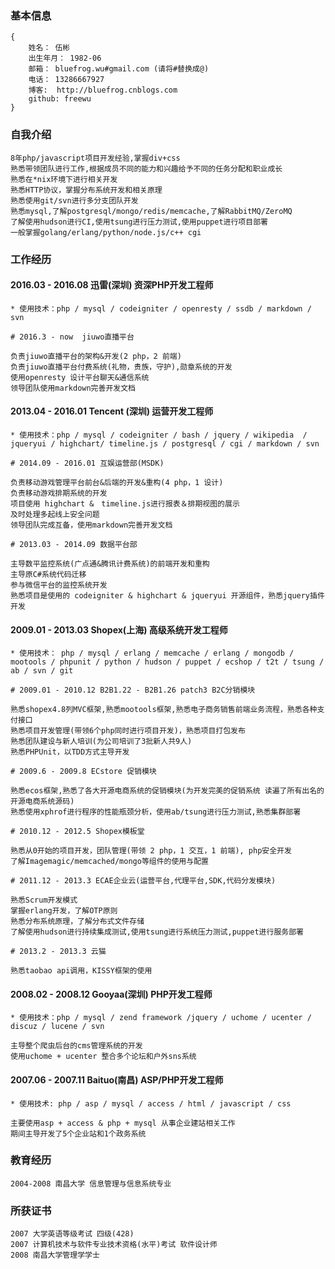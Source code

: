 ### 基本信息

	{
		姓名： 伍彬
		出生年月： 1982-06
		邮箱： bluefrog.wu#gmail.com (请将#替换成@)
		电话： 13286667927
		博客:  http://bluefrog.cnblogs.com
		github: freewu
	}
	
### 自我介绍

	8年php/javascript项目开发经验,掌握div+css
	熟悉带领团队进行工作,根据成员不同的能力和兴趣给予不同的任务分配和职业成长
	熟悉在*nix环境下进行相关开发
	熟悉HTTP协议，掌握分布系统开发和相关原理
	熟悉使用git/svn进行多分支团队开发
	熟悉mysql,了解postgresql/mongo/redis/memcache,了解RabbitMQ/ZeroMQ
	了解使用hudson进行CI,使用tsung进行压力测试,使用puppet进行项目部署
	一般掌握golang/erlang/python/node.js/c++ cgi

### 工作经历

#### 2016.03 - 2016.08 迅雷(深圳) 资深PHP开发工程师
	
	* 使用技术：php / mysql / codeigniter / openresty / ssdb / markdown / svn 
	
	# 2016.3 - now  jiuwo直播平台
		
	负责jiuwo直播平台的架构&开发(2 php，2 前端)
	负责jiuwo直播平台付费系统(礼物，贵族，守护),勋章系统的开发
	使用openresty 设计平台聊天&通信系统
	领导团队使用markdown完善开发文档
	

#### 2013.04 - 2016.01 Tencent (深圳) 运营开发工程师
	
	* 使用技术：php / mysql / codeigniter / bash / jquery / wikipedia  / jqueryui / highchart/ timeline.js / postgresql / cgi / markdown / svn 
	
	# 2014.09 - 2016.01 互娱运营部(MSDK)
		
	负责移动游戏管理平台前台&后端的开发&重构(4 php，1 设计)
	负责移动游戏排期系统的开发
	项目使用 highchart &　timeline.js进行报表＆排期视图的展示
	及时处理多起线上安全问题
	领导团队完成互备，使用markdown完善开发文档
	
	# 2013.03 - 2014.09 数据平台部
	
	主导数平监控系统(广点通&腾讯计费系统)的前端开发和重构
	主导原C#系统代码迁移
	参与微信平台的监控系统开发
	熟悉项目是使用的 codeigniter & highchart & jqueryui 开源组件，熟悉jquery插件开发
	
	
#### 2009.01 - 2013.03 Shopex(上海) 高级系统开发工程师

	* 使用技术： php / mysql / erlang / memcache / erlang / mongodb / mootools / phpunit / python / hudson / puppet / ecshop / t2t / tsung / ab / svn / git 

	# 2009.01 - 2010.12 B2B1.22 - B2B1.26 patch3 B2C分销模块
	
	熟悉shopex4.8列MVC框架,熟悉mootools框架,熟悉电子商务销售前端业务流程，熟悉各种支付接口
	熟悉项目开发管理(带领6个php同时进行项目开发)，熟悉项目打包发布
	熟悉团队建设与新人培训(为公司培训了3批新人共9人)
	熟悉PHPUnit，以TDD方式主导开发
	
	# 2009.6 - 2009.8 ECstore 促销模块
	
	熟悉ecos框架,熟悉了各大开源电商系统的促销模块(为开发完美的促销系统 读遍了所有出名的开源电商系统源码)
	熟悉使用xphrof进行程序的性能瓶颈分析，使用ab/tsung进行压力测试,熟悉集群部署
	
	# 2010.12 - 2012.5 Shopex模板堂
	
	熟悉从0开始的项目开发，团队管理(带领 2 php，1 交互，1 前端), php安全开发
	了解Imagemagic/memcached/mongo等组件的使用与配置
	
	# 2011.12 - 2013.3 ECAE企业云(运营平台,代理平台,SDK,代码分发模块)
	
	熟悉Scrum开发模式
	掌握erlang开发，了解OTP原则
	熟悉分布系统原理，了解分布式文件存储
	了解使用hudson进行持续集成测试,使用tsung进行系统压力测试,puppet进行服务部署
	
	# 2013.2 - 2013.3 云猫
	
	熟悉taobao api调用，KISSY框架的使用


#### 2008.02 - 2008.12 Gooyaa(深圳) PHP开发工程师

	* 使用技术：php / mysql / zend framework /jquery / uchome / ucenter / discuz / lucene / svn 
	
	主导整个爬虫后台的cms管理系统的开发
	使用uchome + ucenter 整合多个论坛和户外sns系统

#### 2007.06 - 2007.11 Baituo(南昌) ASP/PHP开发工程师

	* 使用技术: php / asp / mysql / access / html / javascript / css 

	主要使用asp + access & php + mysql 从事企业建站相关工作
	期间主导开发了5个企业站和1个政务系统
	

### 教育经历

	2004-2008 南昌大学 信息管理与信息系统专业

### 所获证书

	2007 大学英语等级考试 四级(428)
	2007 计算机技术与软件专业技术资格(水平)考试 软件设计师
	2008 南昌大学管理学学士
	